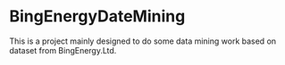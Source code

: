 # BingEnergyDateMining
This is a project mainly designed to do some data mining work based on dataset from BingEnergy.Ltd.
